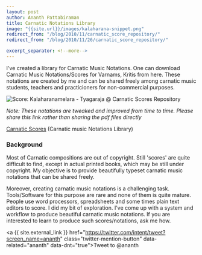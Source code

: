 ```yaml
--- 
layout: post 
author: Ananth Pattabiraman
title: Carnatic Notations Library
image: "{{site.url}}/images/kalaharana-snippet.png"
redirect_from: "/blog/2010/11/carnatic_score_repository/"
redirect_from: "/blog/2010/11/26/carnatic_score_repository/"

excerpt_separator: <!--more-->
--- 
```


I've created a library for Carnatic Music Notations. One can download Carnatic Music Notations/Scores for Varnams, Kritis from here. These notations are created by me and can be shared freely among carnatic music students, teachers and practicioners for non-commercial purposes.

<img class="img-responsive" alt="Score: Kalaharanamelara - Tyagaraja @ Carnatic Scores Repository" src="{{site.url}}/images/kalaharana-snippet.png"/>
<!--more-->

<em>Note: These notations are tweaked and improved from time to time. Please share this link rather than sharing the pdf files directly</em>

<p class='lead'><a {{ site.external_link }} href='https://ananthp.github.io/carnatic_scores/'>Carnatic Scores</a> (Carnatic music Notations Library)</p>


### Background

Most of Carnatic compositions are out of copyright. Still 'scores' are quite difficult to find, except in actual printed books, which may be still under copyright. My objective is to provide beautifully typeset carnatic music notations that can be shared freely.

Moreover, creating carnatic music notations is a challenging task. Tools/Software for this purpose are rare and none of them is quite mature.  People use word processors, spreadsheets and some times plain text editors to score. I did my bit of exploration. I've come up with a system and workflow to produce beautiful carnatic music notations. If you are interested to learn to produce such scores/notations, ask me how.

<a {{ site.external_link }} href="https://twitter.com/intent/tweet?screen_name=ananth" class="twitter-mention-button" data-related="ananth" data-dnt="true">Tweet to @ananth</a>
<script>!function(d,s,id){var js,fjs=d.getElementsByTagName(s)[0],p=/^http:/.test(d.location)?'http':'https';if(!d.getElementById(id)){js=d.createElement(s);js.id=id;js.src=p+'://platform.twitter.com/widgets.js';fjs.parentNode.insertBefore(js,fjs);}}(document, 'script', 'twitter-wjs');</script>
